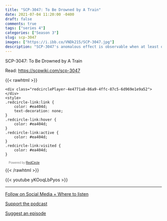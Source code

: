 ```yaml
---
title: "SCP-3047: To Be Drowned by A Train"
date: 2021-07-04 11:20:00 -0400
draft: false
comments: true
tags: ["series 4"]
categories: ["Season 3"]
slug: scp-3047
images: ["https://i.ibb.co/VNDk215/SCP-3047.jpg"]
description: "SCP-3047's anomalous effect is observable when at least one organism of the kingdom Animalia is in the locomotive's interior."
---
```


SCP-3047: To Be Drowned by A Train

Read: https://scpwiki.com/scp-3047

{{< rawhtml >}}
<script async defer onload="redcircleIframe();" src="https://api.podcache.net/embedded-player/sh/63705181-2bd5-4fc1-a869-6f5b27226efa/ep/4e4771a8-86a9-4ffc-87c5-6d969e1e9a52"></script>
    <div class="redcirclePlayer-4e4771a8-86a9-4ffc-87c5-6d969e1e9a52"></div>
    <style>
    .redcircle-link:link {
        color: #ea404d;
        text-decoration: none;
    }
    .redcircle-link:hover {
        color: #ea404d;
    }
    .redcircle-link:active {
        color: #ea404d;
    }
    .redcircle-link:visited {
        color: #ea404d;
    }
</style>
<p style="margin-top:3px;margin-left:11px;font-family: sans-serif;font-size: 10px; color: gray;">Powered by <a class="redcircle-link" href="https://redcircle.com?utm_source=rc_embedded_player&utm_medium=web&utm_campaign=embedded_v1">RedCircle</a></p>
{{< /rawhtml >}}

{{< youtube yKOoqLbPyos >}}

---

[Follow on Social Media + Where to listen](/links)

[Support the podcast](/support)

[Suggest an episode](/suggest)
